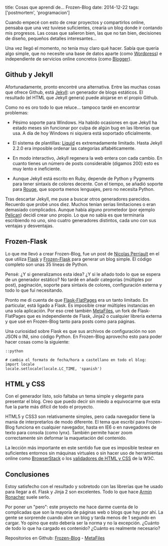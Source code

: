 title: Cosas que aprendí de... Frozen-Blog
date: 2014-12-22
tags: ['postmortem', 'programacion']

Cuando empecé con esto de crear proyectos y compartirlos online, pensaba
que una vez tuviese suficientes, crearía un blog donde ir contando mis
progresos. Las cosas que salieron bien, las que no tan bien, decisiones
de diseño, pequeños detalles interesantes...

Una vez llegó el momento, no tenía muy claro qué hacer. Sabía que quería algo
simple, que no necesite una base de datos aparte (como [Wordpress][]) e
independiente de servicios online concretos (como [Blogger][]).

[Blogger]: https://www.blogger.com
[Wordpress]: https://wordpress.org

## Github y Jekyll

Afortunadamente, pronto encontré una alternativa. Entre las muchas cosas
que ofrece Github, está [Jekyll][]: un generador de blogs estáticos.
El resultado (el HTML que Jekyll genera) puede alojarse en el propio Github.

Como no es oro todo lo que reluce... tampoco tardé en encontrar problemas:

* Pésimo soporte para Windows. Ha habido ocasiones en que Jekyll ha estado
  meses sin funcionar por culpa de algún bug en las librerías que usa.
  A día de hoy Windows ni siquiera está soportado oficialmente.

* El sistema de plantillas: [Liquid][] es extremadamente limitado.
  Hasta Jekyll 2.2.0 era imposible ordenar las categorías alfabéticamente.

* En modo interactivo, Jekyll regenera la web entera con cada cambio.
  En cuanto tienes un número de posts considerable (digamos 200) esto
  es muy lento e ineficiente.

* Aunque Jekyll está escrito en Ruby, depende de Python y Pygments para tener
  sintaxis de colores decente. Con el tiempo, se añadió soporte para [Rouge][],
  que soporta menos lenguajes, pero no necesita Python.

Tras descartar Jekyll, me puse a buscar otros generadores parecidos. Recuerdo
que probé unos diez. Muchos tenían serias limitaciones o eran demasiado
complicados. Aunque había alguno prometedor (por ejemplo [Pelican][]) decidí
crear uno propio. Lo que no sabía es que terminaría escribiendo no uno, sino
cuatro generadores distintos, cada uno con sus ventajas y desventajas.

[Jekyll]: https://help.github.com/articles/using-jekyll-with-pages
[Liquid]: http://liquidmarkup.org
[Pelican]: https://github.com/getpelican/pelican
[Rouge]: https://github.com/jneen/rouge

## Frozen-Flask

Lo que me llevó a crear Frozen-Blog, fue un post de [Nicolas Perriault][] en el
que utiliza [Flask][] y [Frozen-Flask][] para generar un blog simple.
El código completo son unas 35 líneas de Python.

Pensé: ¿Y si generalizamos esta idea? ¿Y si le añado todo lo que se espera de
un generador estático? No tardé en añadir categorías (múltiples por post),
paginación, soporte para sintaxis de colores, configuración externa y todo lo
que fui necesitando.

Pronto me di cuenta de que [Flask-FlatPages][] era un tanto limitado.
En particular, está ligado a Flask. Es imposible crear múltiples instancias
en una sola aplicación. Por eso creé también [MetaFiles][], un fork de
Flask-FlatPages que es independiente de Flask, Jinja2 o cualquier librería
externa y que usé en Frozen-Blog tanto para posts como para páginas.

Una curiosidad sobre Flask es que sus archivos de configuración no son JSON
o INI, sino código Python. En Frozen-Blog aprovecho esto para poder hacer
cosas como la siguiente:

    ::python

    # cambia el formato de fecha/hora a castellano en todo el blog:
    import locale
    locale.setlocale(locale.LC_TIME, 'spanish')

[Flask]: http://flask.pocoo.org
[Flask-FlatPages]: https://github.com/SimonSapin/Flask-FlatPages/
[Frozen-Flask]: https://github.com/SimonSapin/Frozen-Flask/
[Nicolas Perriault]: https://nicolas.perriault.net/code/2012/dead-easy-yet-powerful-static-website-generator-with-flask/

## HTML y CSS

Con el generador listo, solo faltaba un tema simple y elegante para presentar
el blog. Creo que puedo decir sin miedo a equivocarme que esta fue la parte
más difícil de todo el proyecto.

HTML5 y CSS3 son relativamente simples, pero cada navegador tiene la manía
de interpretarlos de modo diferente. El tema que escribí para Frozen-Blog
funciona en cualquier navegador, hasta en IE6 o en navegadores de texto
para consola (como lynx). También permite hacer zoom correctamente sin
deformar la maquetación del contenido.

La lección más importante en este sentido fue que es imposible testear en
suficientes entornos sin máquinas virtuales o sin hacer uso de herramientas
online como [BrowserStack][] o los [validadores de HTML y CSS][] de la W3C.

[BrowserStack]: http://www.browserstack.com
[validadores de HTML y CSS]: http://validator.w3.org

## Conclusiones

Estoy satisfecho con el resultado y sobretodo con las librerías que he usado
para llegar a él. Flask y Jinja 2 son excelentes. Todo lo que hace
[Armin Ronacher][] suele serlo.

Por poner un "pero": este proyecto me hace darme cuenta de lo complicadas
que son la mayoría de páginas web o blogs que hay por ahí. La gente se
sorprende cuando abre un blog y tarda menos de 1 segundo en cargar. Yo opino
que esto debería ser la norma y no la excepción. ¿Cuánto de todo lo que ha
cargado es contenido? ¿Cuánto es realmente necesario?

Repositorios en Github: [Frozen-Blog][] - [MetaFiles][]

[Armin Ronacher]: http://lucumr.pocoo.org

[Frozen-Blog]: https://github.com/Beluki/Frozen-Blog/
[MetaFiles]: https://github.com/Beluki/MetaFiles/

